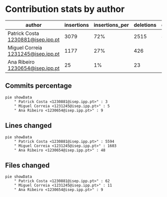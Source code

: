 # Contribution stats by author 
|author|insertions|insertions_per|deletions|deletions_per|files|files_per|commits|commits_per|lines_changed|lines_changed_per|
|---|---|---|---|---|---|---|---|---|---|---|
| Patrick Costa <1230881@isep.ipp.pt>|3079|72%|2515|85%|62|76%|3|18%|5594|77%|
| Miguel Correia <1231245@isep.ipp.pt>|1177|27%|426|14%|11|13%|5|29%|1603|22%|
| Ana Ribeiro <1230654@isep.ipp.pt>|25|1%|23|1%|9|11%|9|53%|48|1%|

## Commits percentage
```mermaid
pie showData
    " Patrick Costa <1230881@isep.ipp.pt>" : 3
    " Miguel Correia <1231245@isep.ipp.pt>" : 5
    " Ana Ribeiro <1230654@isep.ipp.pt>" : 9
```

## Lines changed
```mermaid
pie showData
    " Patrick Costa <1230881@isep.ipp.pt>" : 5594
    " Miguel Correia <1231245@isep.ipp.pt>" : 1603
    " Ana Ribeiro <1230654@isep.ipp.pt>" : 48
```

## Files changed
```mermaid
pie showData
    " Patrick Costa <1230881@isep.ipp.pt>" : 62
    " Miguel Correia <1231245@isep.ipp.pt>" : 11
    " Ana Ribeiro <1230654@isep.ipp.pt>" : 9
```
